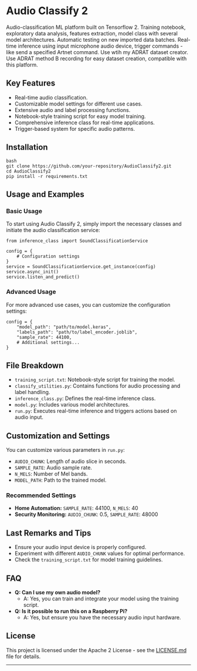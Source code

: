 # Audio Classify 2
Audio-classification ML platform built on Tensorflow 2. Training notebook, exploratory data analysis, features extraction, model class with several model architectures. Automatic testing on new imported data batches. Real-time inference using input microphone audio device, trigger commands - like send a specified Artnet command. Use wtih my ADRAT dataset creator. Use ADRAT method B recording for easy dataset creation, compatible with this platform.
## Key Features
- Real-time audio classification.
- Customizable model settings for different use cases.
- Extensive audio and label processing functions.
- Notebook-style training script for easy model training.
- Comprehensive inference class for real-time applications.
- Trigger-based system for specific audio patterns.

## Installation
```
bash
git clone https://github.com/your-repository/AudioClassify2.git
cd AudioClassify2
pip install -r requirements.txt
```

## Usage and Examples
### Basic Usage
To start using Audio Classify 2, simply import the necessary classes and initiate the audio classification service:
```
from inference_class import SoundClassificationService

config = {
    # Configuration settings
}
service = SoundClassificationService.get_instance(config)
service.async_init()
service.listen_and_predict()
```
### Advanced Usage
For more advanced use cases, you can customize the configuration settings:
```
config = {
    "model_path": "path/to/model.keras",
    "labels_path": "path/to/label_encoder.joblib",
    "sample_rate": 44100,
    # Additional settings...
}
```

## File Breakdown
- `training_script.txt`: Notebook-style script for training the model.
- `classify_utilities.py`: Contains functions for audio processing and label handling.
- `inference_class.py`: Defines the real-time inference class.
- `model.py`: Includes various model architectures.
- `run.py`: Executes real-time inference and triggers actions based on audio input.

## Customization and Settings
You can customize various parameters in `run.py`:
- `AUDIO_CHUNK`: Length of audio slice in seconds.
- `SAMPLE_RATE`: Audio sample rate.
- `N_MELS`: Number of Mel bands.
- `MODEL_PATH`: Path to the trained model.

### Recommended Settings
- **Home Automation:** `SAMPLE_RATE`: 44100, `N_MELS`: 40
- **Security Monitoring:** `AUDIO_CHUNK`: 0.5, `SAMPLE_RATE`: 48000

## Last Remarks and Tips
- Ensure your audio input device is properly configured.
- Experiment with different `AUDIO_CHUNK` values for optimal performance.
- Check the `training_script.txt` for model training guidelines.

## FAQ
- **Q: Can I use my own audio model?**
  - A: Yes, you can train and integrate your model using the training script.
- **Q: Is it possible to run this on a Raspberry Pi?**
  - A: Yes, but ensure you have the necessary audio input hardware.

## License
This project is licensed under the Apache 2 License - see the [LICENSE.md](LICENSE) file for details.

---




